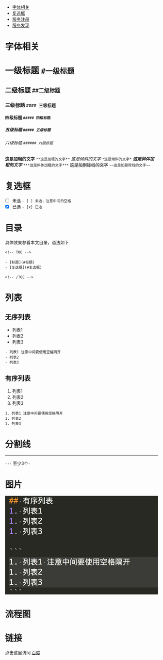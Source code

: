 <!-- TOC -->

- [字体相关](#标题)
- [复选框](#复选框)
- [服务注册](#服务注册)
- [服务发现](#服务发现)

<!-- /TOC -->

# 字体相关
# 一级标题 `#一级标题`
## 二级标题 `##二级标题`
### 三级标题 `#### 三级标题`
#### 四级标题 `##### 四级标题`
##### 五级标题 `##### 五级标题`
###### 六级标题 `###### 六级标题`

**这是加粗的文字** `**这是加粗的文字**`
*这是倾斜的文字* `*这是倾斜的文字*`
***这是斜体加粗的文字*** `***这是斜体加粗的文字***`
~~这是加删除线的文字~~ `~~这是加删除线的文字~~`

# 复选框
- [ ] 未选 `- [ ] 未选，注意中间的空格`
- [x] 已选 `- [x] 已选`

# 目录
具体效果参看本文目录，语法如下
```
<!-- TOC -->

- [标题](#标题)
- [复选框](#复选框)

<!-- /TOC -->
```

# 列表
## 无序列表
- 列表1
- 列表2
- 列表3

```
- 列表1 注意中间要使用空格隔开
- 列表2
- 列表3
```

## 有序列表
1. 列表1
1. 列表2
1. 列表3

```
1. 列表1 注意中间要使用空格隔开
1. 列表2
1. 列表3
```

# 分割线
---
`---` 至少3个`-`

# 图片
![测试图片](../images/test.jpeg "测试图片")

# 流程图

# 链接
点击这里访问 [百度](http://www.baidu.com/)


